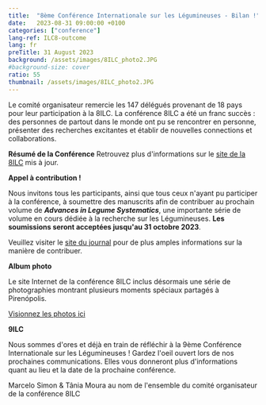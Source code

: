 ```yaml
---
title:  "8ème Conférence Internationale sur les Légumineuses - Bilan !"
date:   2023-08-31 09:00:00 +0100
categories: ["conference"]
lang-ref: ILC8-outcome
lang: fr
preTitle: 31 August 2023
background: /assets/images/8ILC_photo2.JPG
#background-size: cover
ratio: 55
thumbnail: /assets/images/8ILC_photo2.JPG
---
```


Le comité organisateur remercie les 147 délégués provenant de 18 pays pour leur participation à la 8ILC. La conférence 8ILC a été un franc succès : des personnes de partout dans le monde ont pu se rencontrer en personne, présenter des recherches excitantes et établir de nouvelles connections et collaborations.

**Résumé de la Conférence**
Retrouvez plus d'informations sur le [site de la 8ILC](https://www.8ilc.com/) mis à jour.

**Appel à contribution !**

Nous invitons tous les participants, ainsi que tous ceux n'ayant pu participer à la conférence, à soumettre des manuscrits afin de contribuer au prochain volume de **_Advances in Legume Systematics_**, une importante série de volume en cours dédiée à la recherche sur les Légumineuses. **Les soumissions seront acceptées jusqu'au 31 octobre 2023**.

Veuillez visiter le [site du journal](https://www.springer.com/journal/40415/updates/24622142) pour de plus amples informations sur la manière de contribuer.
 
**Album photo**

Le site Internet de la conférence 8ILC inclus désormais une série de photographies montrant plusieurs moments spéciaux partagés à Pirenópolis.

[Visionnez les photos ici](https://www.8ilc.com/photo-book)
 

**9ILC**

Nous sommes d'ores et déjà en train de réfléchir à la 9ème Conférence Internationale sur les Légumineuses !
Gardez l'oeil ouvert lors de nos prochaines communications. Elles vous donneront plus d'informations quant au lieu et la date de la prochaine conférence.


 
Marcelo Simon & Tânia Moura
au nom de l'ensemble du comité organisateur de la conférence 8ILC 


